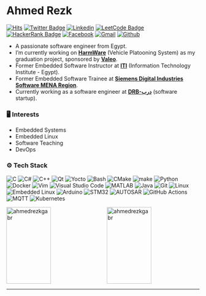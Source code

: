 # Ahmed Rezk

[![Hits](https://hits.seeyoufarm.com/api/count/incr/badge.svg?url=https%3A%2F%2Fgithub.com%2Fahmedrezkgabr%2Fahmedrezkgabr&count_bg=%2379C83D&title_bg=%23555555&icon=&icon_color=%23E7E7E7&title=Profile+Views&edge_flat=false)](https://hits.seeyoufarm.com)
[![Twitter Badge](https://img.shields.io/badge/-Twitter-1da1f2?labelColor=1da1f2&logo=twitter&logoColor=white&link=https://twitter.com/ahmedrezkgabr)](https://twitter.com/ahmedrezkgabr)
[![Linkedin](https://img.shields.io/badge/-LinkedIn-blue?style=flat&logo=Linkedin&logoColor=white)](https://www.linkedin.com/in/ahmedrezkgabr/)
[![LeetCode Badge](https://img.shields.io/badge/-LeetCode-FFA116?style=flat-square&logo=LeetCode&logoColor=white&link=https://www.leetcode.com/ahmedrezkgabr)](https://www.leetcode.com/ahmedrezkgabr)
[![HackerRank Badge](https://img.shields.io/badge/-HackerRank-2EC866?style=flat-square&logo=HackerRank&logoColor=white&link=https://www.hackerrank.com/profile/ahmedrezkoffici1)](https://www.hackerrank.com/profile/ahmedrezkoffici1)
[![Facebook](https://img.shields.io/badge/-Facebook-1877F2?style=flat-square&logo=Facebook&logoColor=white&link=https://www.facebook.com/AhmedRezk72/)](https://www.facebook.com/AhmedRezk72/)
[![Gmail](https://img.shields.io/badge/-Gmail-c14438?style=flat&logo=Gmail&logoColor=white)](mailto:ahmedrezkgabr0@gmail.com)
[![Github](https://img.shields.io/github/followers/ahmedrezkgabr?label=Follow&style=social)](https://github.com/ahmedrezkgabr)

- A passionate software engineer from Egypt.
- I’m currently working on [**HarmWare**](https://github.com/HarmWare) (Vehicle Platooning System) as my graduation project, sponsored by [**Valeo**](https://www.valeo.com/).
- Former Embedded Software Instructor at [**ITI**](https://www.iti.gov.eg/) (Information Technology Institute - Egypt).
- Former Embedded Software Trainee at [**Siemens Digital Industries Software MENA Region**](https://www.siemens.com/global/en/home/company/regions/siemens-in-the-middle-east/mena.html).
- Currently working as a software engineer at [**DRB-درب**](https://www.facebook.com/drb.technology/) (software startup).


### 🖥 Interests

- Embedded Systems
- Embedded Linux
- Software Teaching
- DevOps

### ⚙️ Tech Stack
![C](https://img.shields.io/badge/-C-05122A?style=flat-square&logo=c&color=353535)
![C#](https://img.shields.io/badge/-C%23-05122A?style=flat-square&logo=c-sharp&color=353535)
![C++](https://img.shields.io/badge/-C++-05122A?style=flat-square&logo=c%2B%2B&color=353535)
![Qt](https://img.shields.io/badge/-Qt-05122A?style=flat-square&logo=qt&color=353535)
![Yocto](https://img.shields.io/badge/-Yocto-05122A?style=flat-square&logo=yocto-project&color=353535)
![Bash](https://img.shields.io/badge/-Bash-05122A?style=flat-square&logo=gnu-bash&color=353535)
![CMake](https://img.shields.io/badge/-CMake-05122A?style=flat-square&logo=cmake&color=353535)
![make](https://img.shields.io/badge/-make-05122A?style=flat-square&logo=gnu-make&color=353535)
![Python](https://img.shields.io/badge/-Python-05122A?style=flat-square&logo=python&color=353535)
![Docker](https://img.shields.io/badge/-Docker-05122A?style=flat-square&logo=docker&color=353535)
![Vim](https://img.shields.io/badge/-Vim-05122A?style=flat-square&logo=vim&color=353535)
![Visual Studio Code](https://img.shields.io/badge/-Visual%20Studio%20Code-05122A?style=flat-square&logo=visual-studio-code&color=353535)
![MATLAB](https://img.shields.io/badge/-MATLAB-05122A?style=flat-square&logo=mathworks&color=353535)
![Java](https://img.shields.io/badge/-Java-05122A?style=flat-square&logo=java&color=353535)
![Git](https://img.shields.io/badge/-Git-05122A?style=flat-square&logo=git&color=353535)
![Linux](https://img.shields.io/badge/-Linux-05122A?style=flat-square&logo=linux&color=353535)
![Embedded Linux](https://img.shields.io/badge/-Embedded%20Linux-05122A?style=flat-square&logo=linux&color=353535)
![Arduino](https://img.shields.io/badge/-Arduino-05122A?style=flat-square&logo=arduino&color=353535)
![STM32](https://img.shields.io/badge/-STM32-05122A?style=flat-square&logo=stmicroelectronics&color=353535)
![AUTOSAR](https://img.shields.io/badge/-AUTOSAR-05122A?style=flat-square&logo=autosar&color=353535)
![GitHub Actions](https://img.shields.io/badge/-GitHub%20Actions-05122A?style=flat-square&logo=github-actions&color=353535)
![MQTT](https://img.shields.io/badge/-MQTT-05122A?style=flat-square&logo=mqtt&color=353535)
![Kubernetes](https://img.shields.io/badge/-Kubernetes-05122A?style=flat-square&logo=kubernetes&color=353535)

<div style="display: flex; flex-wrap: wrap; justify-content: space-between;">
  <img style="width: 48%; height: 200px;" src="https://github-readme-stats.vercel.app/api/top-langs?username=ahmedrezkgabr&show_icons=true&locale=en&layout=compact" alt="ahmedrezkgabr" />
  <img style="width: 48%; height: 200px;" src="https://github-readme-streak-stats.herokuapp.com/?user=ahmedrezkgabr" alt="ahmedrezkgabr" />
</div>



---
